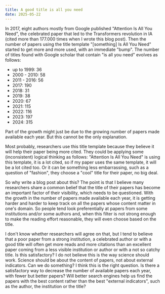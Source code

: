```yaml
---
title: A good title is all you need
date: 2025-05-22
---
```


In 2017, eight authors mostly from Google published "Attention Is All You Need", the celebrated paper that led to the Transformers revolution in IA (cited more than 177.000 times when I wrote this blog post). Then the number of papers using the title template "[something] Is All You Need" started to get more and more used, with an immediate "bump".
The number of titles found with Google scholar that contain "is all you need" evolves as follows:

- up to 1999: 36
- 2000 - 2010: 58
- 2011 - 2016: 56
- 2017: 190
- 2018: 31
- 2019: 38
- 2020: 67
- 2021: 115
- 2022: 116
- 2023: 197
- 2024: 315

Part of the growth might just be due to the growing number of papers made available each year. But this cannot be the only explanation.

Most probably, researchers use this title template because they believe it will help their paper being more cited. They could be applying some (inconsistent) logical thinking as follows: "Attention Is All You Need" is using this template, it is a lot cited, so if my paper uses the same template, it will be a lot cited too. Or it can be something less embarrassing, such as a question of "fashion", they choose a "cool" title for their paper, no big deal.

So why write a blog post about this? The point is that I believe many researchers share a common belief that the title of their papers has become an important factor of their visibility, which needs to be questioned. With the growth in the number of papers made available each year, it is getting harder and harder to keep track on all the papers whose content matter in one's domain. So people tend look preferentially at papers from some institutions and/or some authors and, when this filter is not strong enough to make the reading effort reasonable, they will even choose based on the title.

I don't know whether researchers will agree on that, but I tend to believe that a poor paper from a strong institution, a celebrated author or with a good title will often get more reads and more citations than an excellent paper coming from a less visible institution or author or with a not so catchy title. Is this satisfactory? I do not believe this is the way science should work. Science should be about the content of papers, not about external indicators. Can we do something? I think this is the right question. Is there a satisfactory way to decrease the number of available papers each year, with fewer but better papers? Will better search engines help us find the papers with the best content rather than the best "external indicators", such as the author, the institution or the title?

